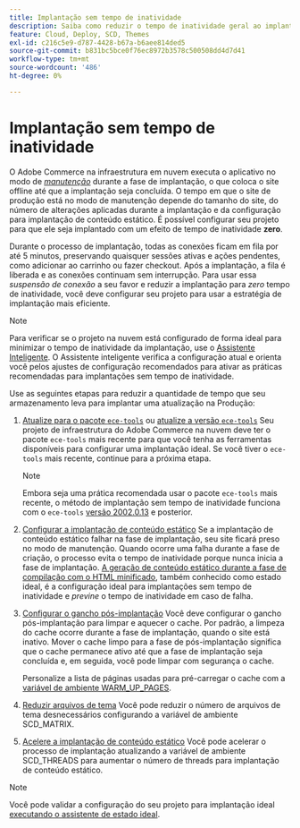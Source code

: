 ```yaml
---
title: Implantação sem tempo de inatividade
description: Saiba como reduzir o tempo de inatividade geral ao implantar o Adobe Commerce em projetos de infraestrutura em nuvem.
feature: Cloud, Deploy, SCD, Themes
exl-id: c216c5e9-d787-4428-b67a-b6aee814ded5
source-git-commit: b831bc5bce0f76ec8972b3578c500508dd4d7d41
workflow-type: tm+mt
source-wordcount: '486'
ht-degree: 0%

---
```


# Implantação sem tempo de inatividade

O Adobe Commerce na infraestrutura em nuvem executa o aplicativo no modo de [_manutenção_](https://experienceleague.adobe.com/docs/commerce-operations/configuration-guide/setup/application-modes.html?lang=pt-BR#production-mode) durante a fase de implantação, o que coloca o site offline até que a implantação seja concluída. O tempo em que o site de produção está no modo de manutenção depende do tamanho do site, do número de alterações aplicadas durante a implantação e da configuração para implantação de conteúdo estático. É possível configurar seu projeto para que ele seja implantado com um efeito de tempo de inatividade **zero**.

Durante o processo de implantação, todas as conexões ficam em fila por até 5 minutos, preservando quaisquer sessões ativas e ações pendentes, como adicionar ao carrinho ou fazer checkout. Após a implantação, a fila é liberada e as conexões continuam sem interrupção. Para usar essa _suspensão de conexão_ a seu favor e reduzir a implantação para _zero_ tempo de inatividade, você deve configurar seu projeto para usar a estratégia de implantação mais eficiente.

>[!NOTE]
>
>Para verificar se o projeto na nuvem está configurado de forma ideal para minimizar o tempo de inatividade da implantação, use o [Assistente Inteligente](smart-wizards.md). O Assistente inteligente verifica a configuração atual e orienta você pelos ajustes de configuração recomendados para ativar as práticas recomendadas para implantações sem tempo de inatividade.

Use as seguintes etapas para reduzir a quantidade de tempo que seu armazenamento leva para implantar uma atualização na Produção:

1. [Atualize para o pacote `ece-tools`](../dev-tools/install-package.md) ou [atualize a versão `ece-tools`](../dev-tools/update-package.md)
Seu projeto de infraestrutura do Adobe Commerce na nuvem deve ter o pacote `ece-tools` mais recente para que você tenha as ferramentas disponíveis para configurar uma implantação ideal. Se você tiver o `ece-tools` mais recente, continue para a próxima etapa.

   >[!NOTE]
   >
   >Embora seja uma prática recomendada usar o pacote `ece-tools` mais recente, o método de implantação sem tempo de inatividade funciona com o `ece-tools` [versão 2002.0.13](../release-notes/cloud-release-archive.md#v2002013) e posterior.

1. [Configurar a implantação de conteúdo estático](static-content.md)
Se a implantação de conteúdo estático falhar na fase de implantação, seu site ficará preso no modo de manutenção. Quando ocorre uma falha durante a fase de criação, o processo evita o tempo de inatividade porque nunca inicia a fase de implantação. [A geração de conteúdo estático durante a fase de compilação com o HTML minificado](static-content.md#setting-the-scd-on-build), também conhecido como estado ideal, é a configuração ideal para implantações sem tempo de inatividade e _previne_ o tempo de inatividade em caso de falha.

1. [Configurar o gancho pós-implantação](../application/hooks-property.md)
Você deve configurar o gancho pós-implantação para limpar e aquecer o cache. Por padrão, a limpeza do cache ocorre durante a fase de implantação, quando o site está inativo. Mover o cache limpo para a fase de pós-implantação significa que o cache permanece ativo até que a fase de implantação seja concluída e, em seguida, você pode limpar com segurança o cache.

   Personalize a lista de páginas usadas para pré-carregar o cache com a [variável de ambiente WARM_UP_PAGES](../environment/variables-post-deploy.md#warmuppages).

1. [Reduzir arquivos de tema](../environment/variables-deploy.md#scdmatrix)
Você pode reduzir o número de arquivos de tema desnecessários configurando a variável de ambiente SCD\_MATRIX.

1. [Acelere a implantação de conteúdo estático](../environment/variables-deploy.md#scdthreads)
Você pode acelerar o processo de implantação atualizando a variável de ambiente SCD\_THREADS para aumentar o número de threads para implantação de conteúdo estático.

>[!NOTE]
>
>Você pode validar a configuração do seu projeto para implantação ideal [executando o assistente de estado ideal](smart-wizards.md#verifying-an-ideal-configuration).

